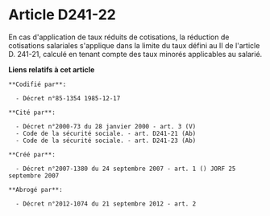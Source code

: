 # Article D241-22

En cas d'application de taux réduits de cotisations, la réduction de cotisations salariales s'applique dans la limite du taux
défini au II de l'article D. 241-21, calculé en tenant compte des taux minorés applicables au salarié.

**Liens relatifs à cet article**

	**Codifié par**:

	  - Décret n°85-1354 1985-12-17

	**Cité par**:

	  - Décret n°2000-73 du 28 janvier 2000 - art. 3 (V)
	  - Code de la sécurité sociale. - art. D241-21 (Ab)
	  - Code de la sécurité sociale. - art. D241-23 (Ab)

	**Créé par**:

	  - Décret n°2007-1380 du 24 septembre 2007 - art. 1 () JORF 25 septembre 2007

	**Abrogé par**:

	  - Décret n°2012-1074 du 21 septembre 2012 - art. 2

